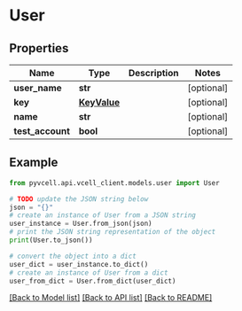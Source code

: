 # User

## Properties

| Name             | Type                        | Description | Notes      |
| ---------------- | --------------------------- | ----------- | ---------- |
| **user_name**    | **str**                     |             | [optional] |
| **key**          | [**KeyValue**](KeyValue.md) |             | [optional] |
| **name**         | **str**                     |             | [optional] |
| **test_account** | **bool**                    |             | [optional] |

## Example

```python
from pyvcell.api.vcell_client.models.user import User

# TODO update the JSON string below
json = "{}"
# create an instance of User from a JSON string
user_instance = User.from_json(json)
# print the JSON string representation of the object
print(User.to_json())

# convert the object into a dict
user_dict = user_instance.to_dict()
# create an instance of User from a dict
user_from_dict = User.from_dict(user_dict)
```

[[Back to Model list]](../README.md#documentation-for-models) [[Back to API list]](../README.md#documentation-for-api-endpoints) [[Back to README]](../README.md)
